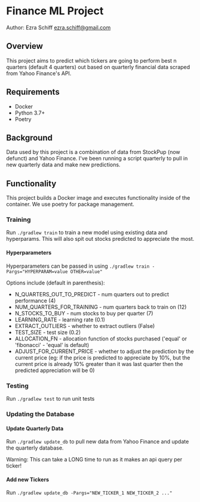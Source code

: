 # Finance ML Project
Author: Ezra Schiff <ezra.schiff@gmail.com>

## Overview
This project aims to predict which tickers are going to perform best
n quarters (default 4 quarters) out based on quarterly financial data
scraped from Yahoo Finance's API. 

## Requirements
* Docker
* Python 3.7+
* Poetry

## Background
Data used by this project is a combination of data from StockPup (now defunct)
and Yahoo Finance. I've been running a script quarterly to pull in new quarterly
data and make new predictions.

## Functionality
This project builds a Docker image and executes functionality inside
of the container. We use poetry for package management.

### Training
Run `./gradlew train` to train a new model using existing data and hyperparams. This will
also spit out stocks predicted to appreciate the most.

#### Hyperparameters
Hyperparameters can be passed in using `./gradlew train -Pargs="HYPERPARAM=value OTHER=value"`

Options include (default in parenthesis):
- N_QUARTERS_OUT_TO_PREDICT - num quarters out to predict performance (4)
- NUM_QUARTERS_FOR_TRAINING - num quarters back to train on (12)
- N_STOCKS_TO_BUY - num stocks to buy per quarter (7)
- LEARNING_RATE - learning rate (0.1)
- EXTRACT_OUTLIERS - whether to extract outliers (False)
- TEST_SIZE - test size (0.2)
- ALLOCATION_FN - allocation function of stocks purchased ('equal' or 'fibonacci' - 'equal' is default)
- ADJUST_FOR_CURRENT_PRICE - whether to adjust the prediction by the current price 
(eg: if the price is predicted to appreciate by 10%, but the current price is already 10% greater 
than it was last quarter then the predicted appreciation will be 0)

### Testing
Run `./gradlew test` to run unit tests

### Updating the Database
#### Update Quarterly Data
Run `./gradlew update_db` to pull new data from Yahoo Finance and update the 
quarterly database.

Warning: This can take a LONG time to run as it makes an api query per ticker!

#### Add new Tickers
Run `./gradlew update_db -Pargs="NEW_TICKER_1 NEW_TICKER_2 ..."`
